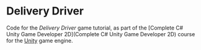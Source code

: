 # Delivery Driver
Code for the _Delivery Driver_ game tutorial, as part of the [Complete C# Unity Game Developer 2D](Complete C# Unity Game Developer 2D)
course for the [Unity](https://unity.com/) game engine.
